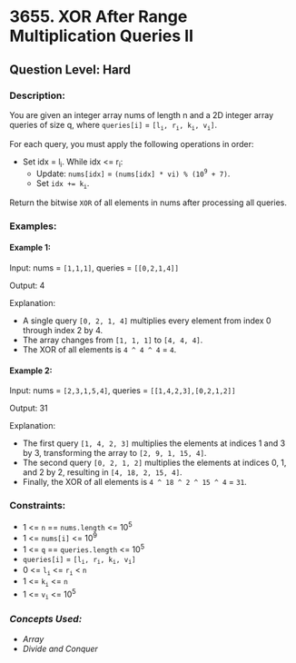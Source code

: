 # 3655. XOR After Range Multiplication Queries II
## Question Level: Hard
### Description:
You are given an integer array nums of length n and a 2D integer array queries of size q, where `queries[i]` = `[l`<sub>`i`</sub>`, r`<sub>`i`</sub>`, k`<sub>`i`</sub>`, v`<sub>`i`</sub>`]`.

For each query, you must apply the following operations in order:
- Set idx = l<sub>i</sub>.
While idx <= r<sub>i</sub>:
    - Update: `nums[idx]` = `(nums[idx] * vi) % (10`<sup>`9`</sup>` + 7)`.
    - Set `idx += k`<sub>`i`</sub>.

Return the bitwise `XOR` of all elements in nums after processing all queries.

### Examples:
#### Example 1:

Input: nums = `[1,1,1]`, queries = `[[0,2,1,4]]`

Output: 4

Explanation:

- A single query `[0, 2, 1, 4]` multiplies every element from index 0 through index 2 by 4.
- The array changes from `[1, 1, 1]` to `[4, 4, 4]`.
- The XOR of all elements is `4 ^ 4 ^ 4` = `4`.
#### Example 2:

Input: nums = `[2,3,1,5,4]`, queries = `[[1,4,2,3],[0,2,1,2]]`

Output: 31

Explanation:

- The first query `[1, 4, 2, 3]` multiplies the elements at indices 1 and 3 by 3, transforming the array to `[2, 9, 1, 15, 4]`.
- The second query `[0, 2, 1, 2]` multiplies the elements at indices 0, 1, and 2 by 2, resulting in `[4, 18, 2, 15, 4]`.
- Finally, the XOR of all elements is `4 ^ 18 ^ 2 ^ 15 ^ 4` = `31`.​​​​​​​

### Constraints:

- 1 <= `n` == `nums.length` <= 10<sup>5</sup>
- 1 <= `nums[i]` <= 10<sup>9</sup>
- 1 <= `q` == `queries.length` <= 10<sup>5​​​​​​​</sup>
- `queries[i]` = `[l`<sub>`i`</sub>`, r`<sub>`i`</sub>`, k`<sub>`i`</sub>`, v`<sub>`i`</sub>`]`
- 0 <= `l`<sub>`i`</sub> <= `r`<sub>`i`</sub> < `n`
- 1 <= `k`<sub>`i`</sub> <= `n`
- 1 <= `v`<sub>`i`</sub> <= 10<sup>5</sup>

### <i>Concepts Used:
- Array
- Divide and Conquer</i>